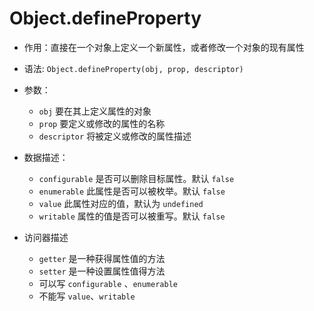 # Object.defineProperty
- 作用：直接在一个对象上定义一个新属性，或者修改一个对象的现有属性
- 语法: `Object.defineProperty(obj, prop, descriptor)`
- 参数： 
  - `obj` 要在其上定义属性的对象 
  - `prop` 要定义或修改的属性的名称
  - `descriptor` 将被定义或修改的属性描述

- 数据描述：
  - `configurable` 是否可以删除目标属性。默认 `false`
  - `enumerable` 此属性是否可以被枚举。默认 `false`
  - `value` 此属性对应的值，默认为 `undefined`
  - `writable` 属性的值是否可以被重写。默认 `false`

- 访问器描述
  - `getter` 是一种获得属性值的方法
  - `setter` 是一种设置属性值得方法
  - 可以写 `configurable` 、`enumerable`
  - 不能写 `value`、`writable`
